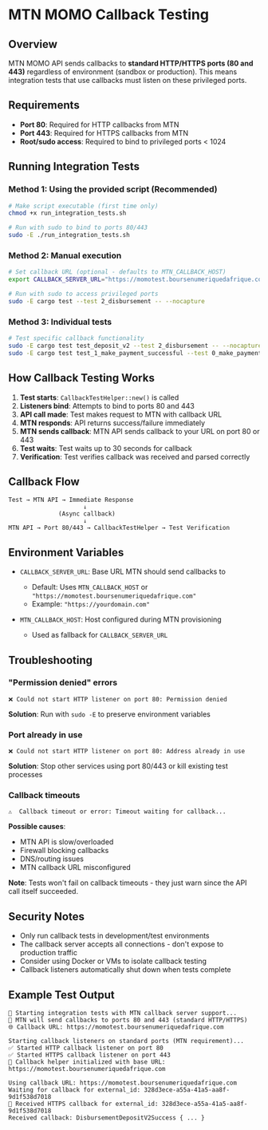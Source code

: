 # MTN MOMO Callback Testing

## Overview

MTN MOMO API sends callbacks to **standard HTTP/HTTPS ports (80 and 443)** regardless of environment (sandbox or production). This means integration tests that use callbacks must listen on these privileged ports.

## Requirements

- **Port 80**: Required for HTTP callbacks from MTN
- **Port 443**: Required for HTTPS callbacks from MTN  
- **Root/sudo access**: Required to bind to privileged ports < 1024

## Running Integration Tests

### Method 1: Using the provided script (Recommended)

```bash
# Make script executable (first time only)
chmod +x run_integration_tests.sh

# Run with sudo to bind to ports 80/443
sudo -E ./run_integration_tests.sh
```

### Method 2: Manual execution

```bash
# Set callback URL (optional - defaults to MTN_CALLBACK_HOST)
export CALLBACK_SERVER_URL="https://momotest.boursenumeriquedafrique.com"

# Run with sudo to access privileged ports
sudo -E cargo test --test 2_disbursement -- --nocapture
```

### Method 3: Individual tests

```bash
# Test specific callback functionality
sudo -E cargo test test_deposit_v2 --test 2_disbursement -- --nocapture
sudo -E cargo test test_1_make_payment_successful --test 0_make_payment -- --nocapture
```

## How Callback Testing Works

1. **Test starts**: `CallbackTestHelper::new()` is called
2. **Listeners bind**: Attempts to bind to ports 80 and 443
3. **API call made**: Test makes request to MTN with callback URL
4. **MTN responds**: API returns success/failure immediately
5. **MTN sends callback**: MTN API sends callback to your URL on port 80 or 443
6. **Test waits**: Test waits up to 30 seconds for callback
7. **Verification**: Test verifies callback was received and parsed correctly

## Callback Flow

```
Test → MTN API → Immediate Response
                     ↓
              (Async callback)
                     ↓
MTN API → Port 80/443 → CallbackTestHelper → Test Verification
```

## Environment Variables

- `CALLBACK_SERVER_URL`: Base URL MTN should send callbacks to
  - Default: Uses `MTN_CALLBACK_HOST` or `"https://momotest.boursenumeriquedafrique.com"`
  - Example: `"https://yourdomain.com"`

- `MTN_CALLBACK_HOST`: Host configured during MTN provisioning
  - Used as fallback for `CALLBACK_SERVER_URL`

## Troubleshooting

### "Permission denied" errors
```
❌ Could not start HTTP listener on port 80: Permission denied
```
**Solution**: Run with `sudo -E` to preserve environment variables

### Port already in use
```
❌ Could not start HTTP listener on port 80: Address already in use
```
**Solution**: Stop other services using port 80/443 or kill existing test processes

### Callback timeouts
```
⚠️  Callback timeout or error: Timeout waiting for callback...
```
**Possible causes**:
- MTN API is slow/overloaded
- Firewall blocking callbacks
- DNS/routing issues
- MTN callback URL misconfigured

**Note**: Tests won't fail on callback timeouts - they just warn since the API call itself succeeded.

## Security Notes

- Only run callback tests in development/test environments
- The callback server accepts all connections - don't expose to production traffic
- Consider using Docker or VMs to isolate callback testing
- Callback listeners automatically shut down when tests complete

## Example Test Output

```
🧪 Starting integration tests with MTN callback server support...
📡 MTN will send callbacks to ports 80 and 443 (standard HTTP/HTTPS)
🌐 Callback URL: https://momotest.boursenumeriquedafrique.com

Starting callback listeners on standard ports (MTN requirement)...
✅ Started HTTP callback listener on port 80
✅ Started HTTPS callback listener on port 443
🚀 Callback helper initialized with base URL: https://momotest.boursenumeriquedafrique.com

Using callback URL: https://momotest.boursenumeriquedafrique.com
Waiting for callback for external_id: 328d3ece-a55a-41a5-aa8f-9d1f538d7018
📨 Received HTTPS callback for external_id: 328d3ece-a55a-41a5-aa8f-9d1f538d7018
Received callback: DisbursementDepositV2Success { ... }
```